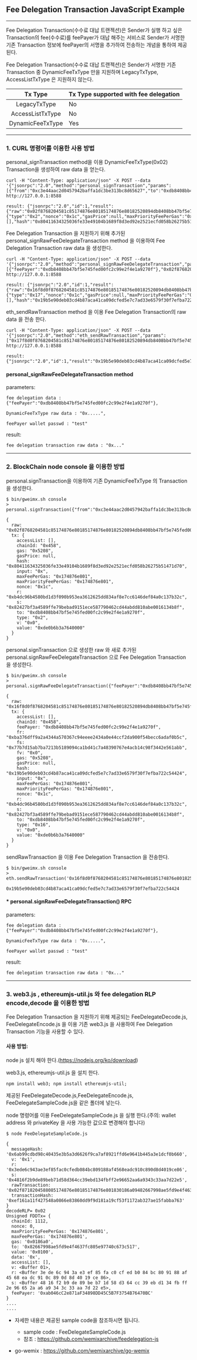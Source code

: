 ## Fee Delegation Transaction JavaScript Example

***
Fee Delegation Transaction(수수료 대납 트랜젝션)은 Sender가 실행 하고 싶은 Transaction의 fee(수수료)를 feePayer가 대납 해주는 서비스로 
Sender가 서명한 기존 Transaction 정보에 feePayer의 서명을 추가하여 전송하는 개념을 통하여 제공 된다. 

Fee Delegation Transaction(수수료 대납 트랜젝션)은 Sender가 서명한 기존 Transaction 중 DynamicFeeTxType 만을 지원하며 LegacyTxType, 
AccessListTxType 은 지원하지 않는다.

|      Tx Type       | Tx Type supported with fee delegation |
|:------------------:|---------------------------------------|
|    LegacyTxType    | No                                    |
|  AccessListTxType  | No                                    |
|  DynamicFeeTxType  | Yes                                   |

***
### 1. CURL 명령어를 이용한 사용 방법

personal_signTransaction method을 이용 DynamicFeeTxType(0x02) Transaction을 생성하여 raw data 을 얻는다.

```
curl -H "Content-Type: application/json" -X POST --data '{"jsonrpc":"2.0","method":"personal_signTransaction","params":[{"from":"0xc3e44aac2d0457942baffa1dc3be313bc8d65627","to":"0xdb8408bb47bf5e745fed00fc2c99e2f4e1a9270f","nonce":"0x1c","value":"0xDE0B6B3A7640000","maxPriorityFeePerGas":"0x174876E801","maxFeePerGas":"0x174876E801","gas":"0x5208"},""],"id":1}' http://127.0.0.1:8588

result: {"jsonrpc":"2.0","id":1,"result":{"raw":"0x02f8768204581c85174876e80185174876e80182520894db8408bb47bf5e745fed00fc2c99e2f4e1a9270f880de0b6b3a764000080c080a0b4dc96b4580bd1d3f090b953ea3612625dd834af8e7cc6146def84a0c137b32ca0082427bf3a4589ffe79bebad9151ece587790462cd44abdd810abe0016134b8f","tx":{"type":"0x2","nonce":"0x1c","gasPrice":null,"maxPriorityFeePerGas":"0x174876e801","maxFeePerGas":"0x174876e801","gas":"0x5208","value":"0xde0b6b3a7640000","input":"0x","v":"0x0","r":"0xb4dc96b4580bd1d3f090b953ea3612625dd834af8e7cc6146def84a0c137b32c","s":"0x82427bf3a4589ffe79bebad9151ece587790462cd44abdd810abe0016134b8f","to":"0xdb8408bb47bf5e745fed00fc2c99e2f4e1a9270f","chainId":"0x458","accessList":[],"hash":"0x80411634325036fe33e49104b1689f8d3ed92e2521ecfd058b26275b51471d70"}}}
``` 

Fee Delegation Transaction 을 지원하기 위해 추가된 personal_signRawFeeDelegateTransaction method 을 이용하여 Fee Delegation Transaction raw data 을 생성한다.

```
curl -H "Content-Type: application/json" -X POST --data '{"jsonrpc":"2.0","method":"personal_signRawFeeDelegateTransaction","params":[{"feePayer":"0xdb8408bb47bf5e745fed00fc2c99e2f4e1a9270f"},"0x02f8768204581c85174876e80185174876e80182520894db8408bb47bf5e745fed00fc2c99e2f4e1a9270f880de0b6b3a764000080c080a0b4dc96b4580bd1d3f090b953ea3612625dd834af8e7cc6146def84a0c137b32ca0082427bf3a4589ffe79bebad9151ece587790462cd44abdd810abe0016134b8f","test"],"id":1}' http://127.0.0.1:8588

result: {"jsonrpc":"2.0","id":1,"result":{"raw":"0x16f8d0f8768204581c85174876e80185174876e80182520894db8408bb47bf5e745fed00fc2c99e2f4e1a9270f880de0b6b3a764000080c080a0b4dc96b4580bd1d3f090b953ea3612625dd834af8e7cc6146def84a0c137b32ca0082427bf3a4589ffe79bebad9151ece587790462cd44abdd810abe0016134b8f94db8408bb47bf5e745fed00fc2c99e2f4e1a9270f80a0ba376dff9a2a4344a570367c94eeee2434a0e44ccf2da900f54becc6adaf0b5ca077b7d15ab7ba7213b5189094ca1bd41c7a48390767e4acb14c98f3442e561abb","tx":{"type":"0x17","nonce":"0x1c","gasPrice":null,"maxPriorityFeePerGas":"0x174876e801","maxFeePerGas":"0x174876e801","gas":"0x5208","value":"0xde0b6b3a7640000","input":"0x","v":"0x0","r":"0xb4dc96b4580bd1d3f090b953ea3612625dd834af8e7cc6146def84a0c137b32c","s":"0x82427bf3a4589ffe79bebad9151ece587790462cd44abdd810abe0016134b8f","to":"0xdb8408bb47bf5e745fed00fc2c99e2f4e1a9270f","chainId":"0x458","accessList":[],"hash":"0x19b5e90deb03cd4b87aca41ca09dcfed5e7c7ad33e6579f30f7efba722c54424","feePayer":"0xdb8408bb47bf5e745fed00fc2c99e2f4e1a9270f","fv":"0x0","fr":"0xba376dff9a2a4344a570367c94eeee2434a0e44ccf2da900f54becc6adaf0b5c","fs":"0x77b7d15ab7ba7213b5189094ca1bd41c7a48390767e4acb14c98f3442e561abb"}}}
``` 

eth_sendRawTransaction method 을 이용 Fee Delegation Transaction의 raw data 을 전송 한다.

```
curl -H "Content-Type: application/json" -X POST --data '{"jsonrpc":"2.0","method":"eth_sendRawTransaction","params":["0x17f8d0f8768204581c85174876e80185174876e80182520894db8408bb47bf5e745fed00fc2c99e2f4e1a9270f880de0b6b3a764000080c080a0b4dc96b4580bd1d3f090b953ea3612625dd834af8e7cc6146def84a0c137b32ca0082427bf3a4589ffe79bebad9151ece587790462cd44abdd810abe0016134b8f94db8408bb47bf5e745fed00fc2c99e2f4e1a9270f80a0ba376dff9a2a4344a570367c94eeee2434a0e44ccf2da900f54becc6adaf0b5ca077b7d15ab7ba7213b5189094ca1bd41c7a48390767e4acb14c98f3442e561abb"],"id":1}' http://127.0.0.1:8588

result: {"jsonrpc":"2.0","id":1,"result":"0x19b5e90deb03cd4b87aca41ca09dcfed5e7c7ad33e6579f30f7efba722c54424"}
``` 
#### personal_signRawFeeDelegateTransaction method

parameters:

    fee delegation data : {"feePayer":"0xdb8408bb47bf5e745fed00fc2c99e2f4e1a9270f"},

    DynamicFeeTxType raw data : "0x.....",

    feePayer wallet passwd : "test"

result:

    fee delegation transaction raw data : "0x..."
***
### 2. BlockChain node console 을 이용한 방법

personal.signTransaction을 이용하여 기존 DynamicFeeTxType 의 Transaction 을 생성한다.
```
$ bin/gweimx.sh console
> personal.signTransaction({"from":"0xc3e44aac2d0457942baffa1dc3be313bc8d65627","to":"0xdb8408bb47bf5e745fed00fc2c99e2f4e1a9270f","nonce":"0x1c","value":"0xDE0B6B3A7640000","maxPriorityFeePerGas":"0x174876E801","maxFeePerGas":"0x174876E801","gas":"0x5208"})

{
  raw: "0x02f8768204581c85174876e80185174876e80182520894db8408bb47bf5e745fed00fc2c99e2f4e1a9270f880de0b6b3a764000080c080a0b4dc96b4580bd1d3f090b953ea3612625dd834af8e7cc6146def84a0c137b32ca0082427bf3a4589ffe79bebad9151ece587790462cd44abdd810abe0016134b8f",
  tx: {
    accessList: [],
    chainId: "0x458",
    gas: "0x5208",
    gasPrice: null,
    hash: "0x80411634325036fe33e49104b1689f8d3ed92e2521ecfd058b26275b51471d70",
    input: "0x",
    maxFeePerGas: "0x174876e801",
    maxPriorityFeePerGas: "0x174876e801",
    nonce: "0x1c",
    r: "0xb4dc96b4580bd1d3f090b953ea3612625dd834af8e7cc6146def84a0c137b32c",
    s: "0x82427bf3a4589ffe79bebad9151ece587790462cd44abdd810abe0016134b8f",
    to: "0xdb8408bb47bf5e745fed00fc2c99e2f4e1a9270f",
    type: "0x2",
    v: "0x0",
    value: "0xde0b6b3a7640000"
  }
}
```
personal.signTransaction 으로 생성한 raw 와 새로 추가된 personal.signRawFeeDelegateTransaction 으로 Fee Delegation Transaction 을 생성한다.
```
$ bin/gweimx.sh console
> personal.signRawFeeDelegateTransaction({"feePayer":"0xdb8408bb47bf5e745fed00fc2c99e2f4e1a9270f"},"0x02f8768204581c85174876e80185174876e80182520894db8408bb47bf5e745fed00fc2c99e2f4e1a9270f880de0b6b3a764000080c080a0b4dc96b4580bd1d3f090b953ea3612625dd834af8e7cc6146def84a0c137b32ca0082427bf3a4589ffe79bebad9151ece587790462cd44abdd810abe0016134b8f","test")

{
  raw: "0x16f8d0f8768204581c85174876e80185174876e80182520894db8408bb47bf5e745fed00fc2c99e2f4e1a9270f880de0b6b3a764000080c080a0b4dc96b4580bd1d3f090b953ea3612625dd834af8e7cc6146def84a0c137b32ca0082427bf3a4589ffe79bebad9151ece587790462cd44abdd810abe0016134b8f94db8408bb47bf5e745fed00fc2c99e2f4e1a9270f80a0ba376dff9a2a4344a570367c94eeee2434a0e44ccf2da900f54becc6adaf0b5ca077b7d15ab7ba7213b5189094ca1bd41c7a48390767e4acb14c98f3442e561abb",
  tx: {
    accessList: [],
    chainId: "0x458",
    feePayer: "0xdb8408bb47bf5e745fed00fc2c99e2f4e1a9270f",
    fr: "0xba376dff9a2a4344a570367c94eeee2434a0e44ccf2da900f54becc6adaf0b5c",
    fs: "0x77b7d15ab7ba7213b5189094ca1bd41c7a48390767e4acb14c98f3442e561abb",
    fv: "0x0",
    gas: "0x5208",
    gasPrice: null,
    hash: "0x19b5e90deb03cd4b87aca41ca09dcfed5e7c7ad33e6579f30f7efba722c54424",
    input: "0x",
    maxFeePerGas: "0x174876e801",
    maxPriorityFeePerGas: "0x174876e801",
    nonce: "0x1c",
    r: "0xb4dc96b4580bd1d3f090b953ea3612625dd834af8e7cc6146def84a0c137b32c",
    s: "0x82427bf3a4589ffe79bebad9151ece587790462cd44abdd810abe0016134b8f",
    to: "0xdb8408bb47bf5e745fed00fc2c99e2f4e1a9270f",
    type: "0x16",
    v: "0x0",
    value: "0xde0b6b3a7640000"
  }
}
```

sendRawTransaction 을 이용 Fee Delegation Transaction 을 전송한다.
```
$ bin/gweimx.sh console
> eth.sendRawTransaction('0x16f8d0f8768204581c85174876e80185174876e80182520894db8408bb47bf5e745fed00fc2c99e2f4e1a9270f880de0b6b3a764000080c080a0b4dc96b4580bd1d3f090b953ea3612625dd834af8e7cc6146def84a0c137b32ca0082427bf3a4589ffe79bebad9151ece587790462cd44abdd810abe0016134b8f94db8408bb47bf5e745fed00fc2c99e2f4e1a9270f80a0ba376dff9a2a4344a570367c94eeee2434a0e44ccf2da900f54becc6adaf0b5ca077b7d15ab7ba7213b5189094ca1bd41c7a48390767e4acb14c98f3442e561abb')

0x19b5e90deb03cd4b87aca41ca09dcfed5e7c7ad33e6579f30f7efba722c54424
```
#### * personal.signRawFeeDelegateTransaction() RPC

 parameters:

    fee delegation data : {"feePayer":"0xdb8408bb47bf5e745fed00fc2c99e2f4e1a9270f"},

    DynamicFeeTxType raw data : "0x.....",

    feePayer wallet passwd : "test"

result:

    fee delegation transaction raw data : "0x..."
***
### 3. web3.js , ethereumjs-util.js 와 fee delegation RLP encode,decode 을 이용한 방법

 Fee Delegation Transaction 을 지원하기 위해 제공되는 FeeDelegateDecode.js, FeeDelegateEncode.js 을 이용 기존 web3.js 을 사용하여 Fee Delegation Transaction 기능을 사용할 수 있다.

#### 사용 방법:

node js 설치 해야 한다.(https://nodejs.org/ko/download)

web3.js, ethereumjs-util.js 을 설치 한다.
```
npm install web3; npm install ethereumjs-util;
```

제공된 FeeDelegateDecode.js,FeeDelegateEncode.js, FeeDelegateSampleCode.js을 같은 폴더에 넣는다.

node 명령어를 이용 FeeDelegateSampleCode.js 을 실행 한다.(주의: wallet address 와 privateKey 을 사용 가능한 값으로 변경해야 합니다)


```
$ node FeeDelegateSampleCode.js

{
  messageHash: '0x6ab99cdbd98c40435e3b5a3d6626f9ca7af8921ffd6e9641b445a3e1dcf0b660',
  v: '0x1',
  r: '0x3ede6c943ae3ef85fac0cfedb084bc809188af4568eadc910c890d8d4019ce86',
  s: '0x4816f2b9de89beb71d58d364cc39ebd134fbff2e96652aa6a9343c33aa7d22e5',
  rawTransaction: '0x02f8718204588085174876e80185174876e801830186a09482667998ae5fd9e4f4637fc805e97740c673c51782010080c001a03ede6c943ae3ef85fac0cfedb084bc809188af4568eadc910c890d8d4019ce86a04816f2b9de89beb71d58d364cc39ebd134fbff2e96652aa6a9343c33aa7d22e5',
  transactionHash: '0xef161a11f427548a0866e83860dd9f9d181a19cf53f1172ab327ae15fabba763'
}
decodeRLP= 0x02
Unsigned FDDTx= {
  chainId: 1112,
  nonce: 0,
  maxPriorityFeePerGas: '0x174876e801',
  maxFeePerGas: '0x174876e801',
  gas: '0x0186a0',
  to: '0x82667998ae5fd9e4f4637fc805e97740c673c517',
  value: '0x0100',
  data: '0x',
  accessList: [],
  v: <Buffer 01>,
  r: <Buffer 3e de 6c 94 3a e3 ef 85 fa c0 cf ed b0 84 bc 80 91 88 af 45 68 ea dc 91 0c 89 0d 8d 40 19 ce 86>,
  s: <Buffer 48 16 f2 b9 de 89 be b7 1d 58 d3 64 cc 39 eb d1 34 fb ff 2e 96 65 2a a6 a9 34 3c 33 aa 7d 22 e5>,
  feePayer: '0xab046cC2e871aF34898DD45C5B7F3754B76470BC'
}
....
....
```


- 자세한 내용은 제공된 sample code을 참조하시면 됩니다.
  - sample code : FeeDelegateSampleCode.js
  - 참조 : https://github.com/wemixarchive/feedelegation-js


- go-wemix : https://github.com/wemixarchive/go-wemix
